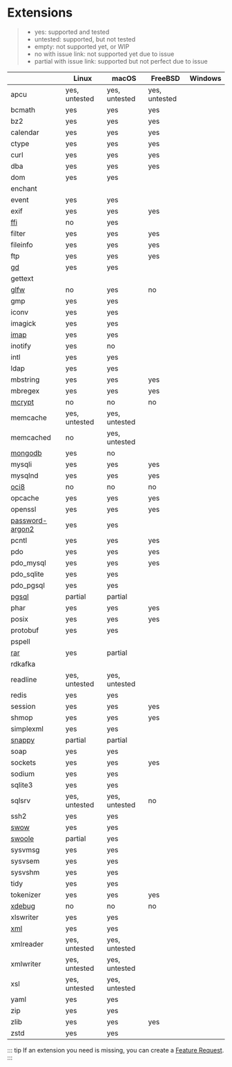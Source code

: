 # Extensions

> - yes: supported and tested
> - untested: supported, but not tested
> - empty: not supported yet, or WIP
> - no with issue link: not supported yet due to issue
> - partial with issue link: supported but not perfect due to issue

|                                                      | Linux         | macOS         | FreeBSD       | Windows |
|------------------------------------------------------|---------------|---------------|---------------|---------|
| apcu                                                 | yes, untested | yes, untested | yes, untested |         |
| bcmath                                               | yes           | yes           | yes           |         |
| bz2                                                  | yes           | yes           | yes           |         |
| calendar                                             | yes           | yes           | yes           |         |
| ctype                                                | yes           | yes           | yes           |         |
| curl                                                 | yes           | yes           | yes           |         |
| dba                                                  | yes           | yes           | yes           |         | 
| dom                                                  | yes           | yes           |               |         |
| enchant                                              |               |               |               |         |
| event                                                | yes           | yes           |               |         |
| exif                                                 | yes           | yes           | yes           |         |
| [ffi](./extension-notes#ffi)                         | no            | yes           |               |         |
| filter                                               | yes           | yes           | yes           |         |
| fileinfo                                             | yes           | yes           | yes           |         |
| ftp                                                  | yes           | yes           | yes           |         |
| [gd](./extension-notes#gd)                           | yes           | yes           |               |         |
| gettext                                              |               |               |               |         |
| [glfw](./extension-notes#glfw)                       | no            | yes           | no            |         |
| gmp                                                  | yes           | yes           |               |         |
| iconv                                                | yes           | yes           |               |         |
| imagick                                              | yes           | yes           |               |         |
| [imap](./extension-notes#imap)                       | yes           | yes           |               |         |
| inotify                                              | yes           | no            |               |         |
| intl                                                 | yes           | yes           |               |         |
| ldap                                                 | yes           | yes           |               |         |
| mbstring                                             | yes           | yes           | yes           |         |
| mbregex                                              | yes           | yes           | yes           |         |
| [mcrypt](./extension-notes#mcrypt)                   | no            | no            | no            |         |
| memcache                                             | yes, untested | yes, untested |               |         |
| memcached                                            | no            | yes, untested |               |         |
| [mongodb](./extension-notes#mongodb)                 | yes           | no            |               |         |
| mysqli                                               | yes           | yes           | yes           |         |
| mysqlnd                                              | yes           | yes           | yes           |         |
| [oci8](./extension-notes#oci8)                       | no            | no            | no            |         |
| opcache                                              | yes           | yes           | yes           |         |
| openssl                                              | yes           | yes           | yes           |         |
| [password-argon2](./extension-notes#password-argon2) | yes           | yes           |               |         |
| pcntl                                                | yes           | yes           | yes           |         |
| pdo                                                  | yes           | yes           | yes           |         |
| pdo_mysql                                            | yes           | yes           | yes           |         |
| pdo_sqlite                                           | yes           | yes           |               |         |
| pdo_pgsql                                            | yes           | yes           |               |         |
| [pgsql](./extension-notes#pgsql)                     | partial       | partial       |               |         |
| phar                                                 | yes           | yes           | yes           |         |
| posix                                                | yes           | yes           | yes           |         |
| protobuf                                             | yes           | yes           |               |         |
| pspell                                               |               |               |               |         |
| [rar](./extension-notes#rar)                         | yes           | partial       |               |         |
| rdkafka                                              |               |               |               |         |
| readline                                             | yes, untested | yes, untested |               |         |
| redis                                                | yes           | yes           |               |         |
| session                                              | yes           | yes           | yes           |         |
| shmop                                                | yes           | yes           | yes           |         |
| simplexml                                            | yes           | yes           |               |         |
| [snappy](./extension-notes#snappy)                   | partial       | partial       |               |         |
| soap                                                 | yes           | yes           |               |         |
| sockets                                              | yes           | yes           | yes           |         |
| sodium                                               | yes           | yes           |               |         |
| sqlite3                                              | yes           | yes           |               |         |
| sqlsrv                                               | yes, untested | yes, untested | no            |         |
| ssh2                                                 | yes           | yes           |               |         |
| [swow](./extension-notes#swow)                       | yes           | yes           |               |         |
| [swoole](./extension-notes#swoole)                   | partial       | yes           |               |         |
| sysvmsg                                              | yes           | yes           |               |         |
| sysvsem                                              | yes           | yes           |               |         |
| sysvshm                                              | yes           | yes           |               |         |
| tidy                                                 | yes           | yes           |               |         |
| tokenizer                                            | yes           | yes           | yes           |         |
| [xdebug](./extension-notes#xdebug)                   | no            | no            | no            |         |
| xlswriter                                            | yes           | yes           |               |         |
| [xml](./extension-notes#xml)                         | yes           | yes           |               |         |
| xmlreader                                            | yes, untested | yes, untested |               |         |
| xmlwriter                                            | yes, untested | yes, untested |               |         |
| xsl                                                  | yes, untested | yes, untested |               |         |
| yaml                                                 | yes           | yes           |               |         |
| zip                                                  | yes           | yes           |               |         |
| zlib                                                 | yes           | yes           | yes           |         |
| zstd                                                 | yes           | yes           |               |         |

::: tip
If an extension you need is missing, you can create a [Feature Request](https://github.com/crazywhalecc/static-php-cli/issues).
:::
